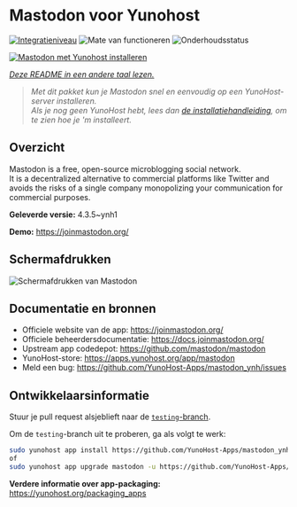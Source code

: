<!--
NB: Deze README is automatisch gegenereerd door <https://github.com/YunoHost/apps/tree/master/tools/readme_generator>
Hij mag NIET handmatig aangepast worden.
-->

# Mastodon voor Yunohost

[![Integratieniveau](https://apps.yunohost.org/badge/integration/mastodon)](https://ci-apps.yunohost.org/ci/apps/mastodon/)
![Mate van functioneren](https://apps.yunohost.org/badge/state/mastodon)
![Onderhoudsstatus](https://apps.yunohost.org/badge/maintained/mastodon)

[![Mastodon met Yunohost installeren](https://install-app.yunohost.org/install-with-yunohost.svg)](https://install-app.yunohost.org/?app=mastodon)

*[Deze README in een andere taal lezen.](./ALL_README.md)*

> *Met dit pakket kun je Mastodon snel en eenvoudig op een YunoHost-server installeren.*  
> *Als je nog geen YunoHost hebt, lees dan [de installatiehandleiding](https://yunohost.org/install), om te zien hoe je 'm installeert.*

## Overzicht

Mastodon is a free, open-source microblogging social network.  
It is a decentralized alternative to commercial platforms like Twitter and avoids the risks of a single company monopolizing your communication for commercial purposes.


**Geleverde versie:** 4.3.5~ynh1

**Demo:** <https://joinmastodon.org/>

## Schermafdrukken

![Schermafdrukken van Mastodon](./doc/screenshots/mastodon.png)

## Documentatie en bronnen

- Officiele website van de app: <https://joinmastodon.org/>
- Officiele beheerdersdocumentatie: <https://docs.joinmastodon.org/>
- Upstream app codedepot: <https://github.com/mastodon/mastodon>
- YunoHost-store: <https://apps.yunohost.org/app/mastodon>
- Meld een bug: <https://github.com/YunoHost-Apps/mastodon_ynh/issues>

## Ontwikkelaarsinformatie

Stuur je pull request alsjeblieft naar de [`testing`-branch](https://github.com/YunoHost-Apps/mastodon_ynh/tree/testing).

Om de `testing`-branch uit te proberen, ga als volgt te werk:

```bash
sudo yunohost app install https://github.com/YunoHost-Apps/mastodon_ynh/tree/testing --debug
of
sudo yunohost app upgrade mastodon -u https://github.com/YunoHost-Apps/mastodon_ynh/tree/testing --debug
```

**Verdere informatie over app-packaging:** <https://yunohost.org/packaging_apps>
